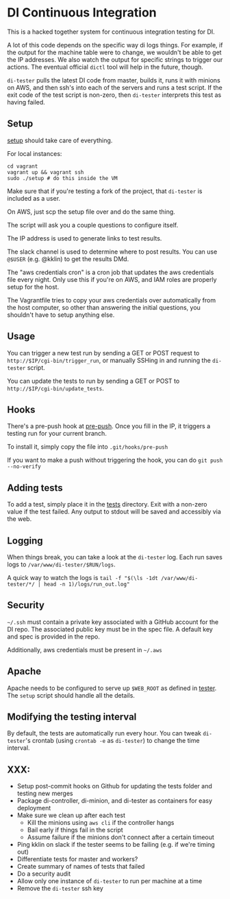 # DI Continuous Integration

This is a hacked together system for continuous integration testing for DI.

A lot of this code depends on the specific way di logs things. For example,
if the output for the machine table were to change, we wouldn't be able to
get the IP addresses. We also watch the output for specific strings to trigger
our actions. The eventual official `dictl` tool will help in the future, though.

`di-tester` pulls the latest DI code from master, builds it, runs it with minions
on AWS, and then ssh's into each of the servers and runs a test script. If the
exit code of the test script is non-zero, then `di-tester` interprets this test
as having failed.

## Setup
[setup](vagrant/setup) should take care of everything.

For local instances:
```
cd vagrant
vagrant up && vagrant ssh
sudo ./setup # do this inside the VM
```

Make sure that if you're testing a fork of the project, that `di-tester` is included
as a user.

On AWS, just scp the setup file over and do the same thing.

The script will ask you a couple questions to configure itself.

The IP address is used to generate links to test results.

The slack channel is used to determine where to post results. You can
use `@$USER` (e.g. @kklin) to get the results DMd.

The "aws credentials cron" is a cron job that updates the aws credentials file
every night. Only use this if you're on AWS, and IAM roles are properly setup for the host.

The Vagrantfile tries to copy your aws credentials over automatically from the host computer,
so other than answering the initial questions, you shouldn't have to setup anything else.

## Usage
You can trigger a new test run by sending a GET or POST request to `http://$IP/cgi-bin/trigger_run`,
or manually SSHing in and running the `di-tester` script.

You can update the tests to run by sending a GET or POST to `http://$IP/cgi-bin/update_tests`.

## Hooks
There's a pre-push hook at [pre-push](config/hooks/pre-push). Once you fill in the IP, it triggers a
testing run for your current branch.

To install it, simply copy the file into `.git/hooks/pre-push`

If you want to make a push without triggering the hook, you can do `git push --no-verify`

## Adding tests
To add a test, simply place it in the [tests](tests) directory. Exit with a
non-zero value if the test failed. Any output to stdout will be saved and
accessibly via the web.

## Logging
When things break, you can take a look at the `di-tester` log. Each run saves logs to
`/var/www/di-tester/$RUN/logs`.

A quick way to watch the logs is `tail -f "$(\ls -1dt /var/www/di-tester/*/ | head -n 1)/logs/run_out.log"`


## Security
`~/.ssh` must contain a private key associated with a GitHub account for the
DI repo. The associated public key must be in the spec file. A default key and
spec is provided in the repo.

Additionally, aws credentials must be present in `~/.aws`

## Apache
Apache needs to be configured to serve up `$WEB_ROOT` as defined in [tester](bin/tester).
The `setup` script should handle all the details.

## Modifying the testing interval
By default, the tests are automatically run every hour. You can tweak `di-tester`'s crontab
(using `crontab -e` as `di-tester`) to change the time interval.

## XXX:
- Setup post-commit hooks on Github for updating the tests folder and testing new merges
- Package di-controller, di-minion, and di-tester as containers for easy deployment
- Make sure we clean up after each test
    - Kill the minions using `aws cli` if the controller hangs
    - Bail early if things fail in the script
    - Assume failure if the minions don't connect after a certain timeout
- Ping kklin on slack if the tester seems to be failing (e.g. if we're timing out)
- Differentiate tests for master and workers?
- Create summary of names of tests that failed
- Do a security audit
- Allow only one instance of `di-tester` to run per machine at a time
- Remove the `di-tester` ssh key
